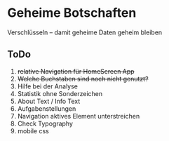 Geheime Botschaften
===================

Verschlüsseln – damit geheime Daten  geheim bleiben 

## ToDo
1. ~~relative Navigation für HomeScreen App~~
2. ~~Welche Buchstaben sind noch nicht genutzt?~~
3. Hilfe bei der Analyse
4. Statistik ohne Sonderzeichen
5. About Text / Info Text
6. Aufgabenstellungen
7. Navigation aktives Element unterstreichen
8. Check Typography
9. mobile css

